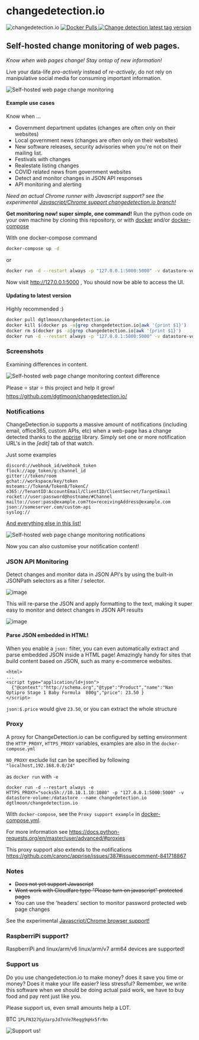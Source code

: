 #  changedetection.io
![changedetection.io](https://github.com/dgtlmoon/changedetection.io/actions/workflows/test-only.yml/badge.svg?branch=master)
<a href="https://hub.docker.com/r/dgtlmoon/changedetection.io" target="_blank" title="Change detection docker hub">
  <img src="https://img.shields.io/docker/pulls/dgtlmoon/changedetection.io" alt="Docker Pulls"/>
</a>
<a href="https://hub.docker.com/r/dgtlmoon/changedetection.io" target="_blank" title="Change detection docker hub">
  <img src="https://img.shields.io/github/v/release/dgtlmoon/changedetection.io" alt="Change detection latest tag version"/> 
</a>

## Self-hosted change monitoring of web pages.

_Know when web pages change! Stay ontop of new information!_ 

Live your data-life *pro-actively* instead of *re-actively*, do not rely on manipulative social media for consuming important information.


<img src="https://raw.githubusercontent.com/dgtlmoon/changedetection.io/master/screenshot.png" style="max-width:100%;" alt="Self-hosted web page change monitoring"  title="Self-hosted web page change monitoring"  />

#### Example use cases

Know when ...

- Government department updates (changes are often only on their websites)
- Local government news (changes are often only on their websites)
- New software releases, security advisories when you're not on their mailing list.
- Festivals with changes
- Realestate listing changes
- COVID related news from government websites
- Detect and monitor changes in JSON API responses 
- API monitoring and alerting

_Need an actual Chrome runner with Javascript support? see the experimental <a href="https://github.com/dgtlmoon/changedetection.io/tree/javascript-browser">Javascript/Chrome support changedetection.io branch!</a>_

**Get monitoring now! super simple, one command!**
Run the python code on your own machine by cloning this repository, or with <a href="https://docs.docker.com/get-docker/">docker</a> and/or <a href="https://www.digitalocean.com/community/tutorial_collections/how-to-install-docker-compose">docker-compose</a>

With one docker-compose command

```bash
docker-compose up -d
```

or


```bash
docker run -d --restart always -p "127.0.0.1:5000:5000" -v datastore-volume:/datastore --name changedetection.io dgtlmoon/changedetection.io
```  

Now visit http://127.0.0.1:5000 , You should now be able to access the UI.

#### Updating to latest version

Highly recommended :)

```bash
docker pull dgtlmoon/changedetection.io
docker kill $(docker ps -a|grep changedetection.io|awk '{print $1}')
docker rm $(docker ps -a|grep changedetection.io|awk '{print $1}')
docker run -d --restart always -p "127.0.0.1:5000:5000" -v datastore-volume:/datastore --name changedetection.io dgtlmoon/changedetection.io
```
  
### Screenshots

Examining differences in content.

<img src="https://raw.githubusercontent.com/dgtlmoon/changedetection.io/master/screenshot-diff.png" style="max-width:100%;" alt="Self-hosted web page change monitoring context difference "  title="Self-hosted web page change monitoring context difference " />

Please :star: star :star: this project and help it grow! https://github.com/dgtlmoon/changedetection.io/

### Notifications

ChangeDetection.io supports a massive amount of notifications (including email, office365, custom APIs, etc) when a web-page has a change detected thanks to the <a href="https://github.com/caronc/apprise">apprise</a> library.
Simply set one or more notification URL's in the _[edit]_ tab of that watch.

Just some examples

    discord://webhook_id/webhook_token
    flock://app_token/g:channel_id
    gitter://token/room
    gchat://workspace/key/token
    msteams://TokenA/TokenB/TokenC/
    o365://TenantID:AccountEmail/ClientID/ClientSecret/TargetEmail
    rocket://user:password@hostname/#Channel
    mailto://user:pass@example.com?to=receivingAddress@example.com
    json://someserver.com/custom-api
    syslog://
 
<a href="https://github.com/caronc/apprise">And everything else in this list!</a>

<img src="https://raw.githubusercontent.com/dgtlmoon/changedetection.io/master/screenshot-notifications.png" style="max-width:100%;" alt="Self-hosted web page change monitoring notifications"  title="Self-hosted web page change monitoring notifications"  />

Now you can also customise your notification content!

### JSON API Monitoring

Detect changes and monitor data in JSON API's by using the built-in JSONPath selectors as a filter / selector.

![image](https://user-images.githubusercontent.com/275001/125165842-0ce01980-e1dc-11eb-9e73-d8137dd162dc.png)

This will re-parse the JSON and apply formatting to the text, making it super easy to monitor and detect changes in JSON API results

![image](https://user-images.githubusercontent.com/275001/125165995-d9ea5580-e1dc-11eb-8030-f0deced2661a.png)

#### Parse JSON embedded in HTML!

When you enable a `json:` filter, you can even automatically extract and parse embedded JSON inside a HTML page! Amazingly handy for sites that build content based on JSON, such as many e-commerce websites. 

```
<html>
...
<script type="application/ld+json">
  {"@context":"http://schema.org","@type":"Product","name":"Nan Optipro Stage 1 Baby Formula  800g","price": 23.50 }
</script>
```  

`json:$.price` would give `23.50`, or you can extract the whole structure

### Proxy

A proxy for ChangeDetection.io can be configured by setting environment the 
`HTTP_PROXY`, `HTTPS_PROXY` variables, examples are also in the `docker-compose.yml`

`NO_PROXY` exclude list can be specified by following `"localhost,192.168.0.0/24"`

as `docker run` with `-e`

```
docker run -d --restart always -e HTTPS_PROXY="socks5h://10.10.1.10:1080" -p "127.0.0.1:5000:5000" -v datastore-volume:/datastore --name changedetection.io dgtlmoon/changedetection.io
```

With `docker-compose`, see the `Proxy support example` in <a href="https://github.com/dgtlmoon/changedetection.io/blob/master/docker-compose.yml">docker-compose.yml</a>.

For more information see https://docs.python-requests.org/en/master/user/advanced/#proxies

This proxy support also extends to the notifications https://github.com/caronc/apprise/issues/387#issuecomment-841718867

### Notes

- ~~Does not yet support Javascript~~
- ~~Wont work with Cloudfare type "Please turn on javascript" protected pages~~
- You can use the 'headers' section to monitor password protected web page changes

See the experimental <a href="https://github.com/dgtlmoon/changedetection.io/tree/javascript-browser">Javascript/Chrome browser support!</a>

### RaspberriPi support?

RaspberriPi and linux/arm/v6 linux/arm/v7 arm64 devices are supported! 


### Support us

Do you use changedetection.io to make money? does it save you time or money? Does it make your life easier? less stressful? Remember, we write this software when we should be doing actual paid work, we have to buy food and pay rent just like you.

Please support us, even small amounts help a LOT.

BTC `1PLFN327GyUarpJd7nVe7Reqg9qHx5frNn`

<img src="https://raw.githubusercontent.com/dgtlmoon/changedetection.io/master/btc-support.png" style="max-width:50%;" alt="Support us!"  />
